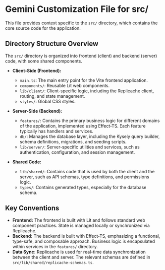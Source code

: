 # Gemini Customization File for src/

This file provides context specific to the `src/` directory, which contains the core source code for the application.

## Directory Structure Overview

The `src/` directory is organized into frontend (client) and backend (server) code, with some shared components.

- **Client-Side (Frontend):**
  - `main.ts`: The main entry point for the Vite frontend application.
  - `components/`: Reusable Lit web components.
  - `lib/client/`: Client-specific logic, including the Replicache client, routing, and state management.
  - `styles/`: Global CSS styles.

- **Server-Side (Backend):**
  - `features/`: Contains the primary business logic for different domains of the application, implemented using Effect-TS. Each feature typically has handlers and services.
  - `db/`: Manages the database layer, including the Kysely query builder, schema definitions, migrations, and seeding scripts.
  - `lib/server/`: Server-specific utilities and services, such as authentication, configuration, and session management.

- **Shared Code:**
  - `lib/shared/`: Contains code that is used by both the client and the server, such as API schemas, type definitions, and permissions logic.
  - `types/`: Contains generated types, especially for the database schema.

## Key Conventions

- **Frontend:** The frontend is built with Lit and follows standard web component practices. State is managed locally or synchronized via Replicache.
- **Backend:** The backend is built with Effect-TS, emphasizing a functional, type-safe, and composable approach. Business logic is encapsulated within services in the `features/` directory.
- **Data Sync:** Replicache is used for real-time data synchronization between the client and server. The relevant schemas are defined in `src/lib/shared/replicache-schemas.ts`.
